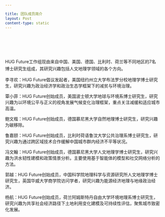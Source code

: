 ```yaml
---

title: 团队成员简介​
layout: Post
content-type: static
---
```


<br>
<br>

​​<p style="line-height: 1.6;">
HUG Future工作组现由来自中国、美国、德国、比利时、荷兰等不同地区的7名博士研究生组成，其研究兴趣包括人文地理学领域的各个方向。​ 

​​李寻欢：HUG Future倡议发起者，美国纽约州立大学布法罗分校地理学博士研究生，研究兴趣为政治经济学和政治生态学框架下的减贫与环境治理。​ 

​​覃小菲：HUG Future创始成员，美国波士顿大学地球与环境系博士研究生，研究兴趣为以环境公平与正义的视角发展气候变化治理框架，重点关注减缓和适应城市高温。​ 

​​鲍文楷：HUG Future创始成员，德国慕尼黑大学自然地理博士研究生，研究兴趣为碳移除。​ 

​​鲁嘉颐：HUG Future创始成员，比利时荷语鲁汶大学公共治理系博士研究生，研究兴趣为通过跨区域技术合作缓解中国城市群内经济不平等状况。​ 

​​冯文翰：HUG Future创始成员，德国慕尼黑大学人文地理学博士研究生，研究兴趣为洪水韧性建模和政策情景分析。主要使用基于智能体的模型和社交网络分析的方法。​ 

​​郭越：HUG Future创始成员，中国科学院地理科学与资源研究所人文地理学博士研究生，英国华威大学商学院访问学者，研究兴趣为能源经济地理与地缘政治经济。​ 

​​杨航：HUG Future创始成员，荷兰阿姆斯特丹自由大学环境地理系博士研究生，研究兴趣为共享社会经济路径下土地利用变化建模及可持续性评估，聚焦城市致密化发展​。
</p>
